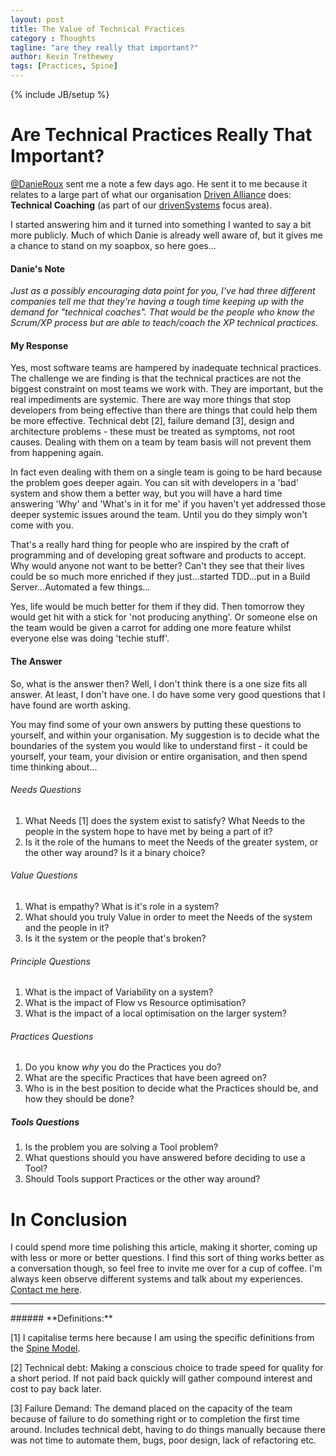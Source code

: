 ```yaml
---
layout: post
title: The Value of Technical Practices
category : Thoughts
tagline: "are they really that important?"
author: Kevin Trethewey
tags: [Practices, Spine]
---
```

{% include JB/setup %}

# Are Technical Practices Really That Important?

[@DanieRoux](http://www.twitter.com/DanieRoux) sent me a note a few days ago. He sent it to me because it relates to a large part of what our organisation [Driven Alliance](http://www.drivenalliance.com) does: **Technical Coaching** (as part of our [drivenSystems](http://www.twitter.com/drivenSystems) focus area).

I started answering him and it turned into something I wanted to say a bit more publicly. Much of which Danie is already well aware of, but it gives me a chance to stand on my soapbox, so here goes...

#### Danie's Note
*Just as a possibly encouraging data point for you, I've had three different
companies tell me that they're having a tough time keeping up with the
demand for "technical coaches".  That would be the people who know the
Scrum/XP process but are able to teach/coach the XP technical practices.*


#### My Response

Yes, most software teams are hampered by inadequate technical practices. The challenge we are finding is that the technical practices are not the biggest constraint on most teams we work with. They are important, but the real impediments are systemic. There are way more things that stop developers from being effective than there are things that could help them be more effective. Technical debt [2], failure demand [3], design and architecture problems - these must be treated as symptoms, not root causes. Dealing with them on a team by team basis will not prevent them from happening again.

In fact even dealing with them on a single team is going to be hard because the problem goes deeper again. You can sit with developers in a 'bad' system and show them a better way, but you will have a hard time answering 'Why' and 'What's in it for me' if you haven't yet addressed those deeper systemic issues around the team. Until you do they simply won't come with you.

That's a really hard thing for people who are inspired by the craft of programming and of developing great software and products to accept. Why would anyone not want to be better? Can't they see that their lives could be so much more enriched if they just...started TDD...put in a Build Server...Automated a few things...

Yes, life would be much better for them if they did. Then tomorrow they would get hit with a stick for 'not producing anything'. Or someone else on the team would be given a carrot for adding one more feature whilst everyone else was doing 'techie stuff'.

#### The Answer

So, what is the answer then? Well, I don't think there is a one size fits all answer. At least, I don't have one. I do have some very good questions that I have found are worth asking. 

You may find some of your own answers by putting these questions to yourself, and within your organisation. My suggestion is to decide what the boundaries of the system you would like to understand first - it could be yourself, your team, your division or entire organisation, and then spend time thinking about...

###### Needs Questions
1. What Needs [1] does the system exist to satisfy? What Needs to the people in the system hope to have met by being a part of it?
1. Is it the role of the humans to meet the Needs of the greater system, or the other way around? Is it a binary choice?

###### Value Questions
1. What is empathy? What is it's role in a system? 
1. What should you truly Value in order to meet the Needs of the system and the people in it?
1. Is it the system or the people that's broken?

###### Principle Questions
1. What is the impact of Variability on a system?
1. What is the impact of Flow vs Resource optimisation?
1. What is the impact of a local optimisation on the larger system?

###### Practices Questions
1. Do you know *why* you do the Practices you do?
1. What are the specific Practices that have been agreed on?
1. Who is in the best position to decide what the Practices should be, and how they should be done?

##### Tools Questions
1. Is the problem you are solving a Tool problem?
1. What questions should you have answered before deciding to use a Tool?
1. Should Tools support Practices or the other way around?


# In Conclusion
I could spend more time polishing this article, making it shorter, coming up with less or more or better questions. I find this sort of thing works better as a conversation though, so feel free to invite me over for a cup of coffee. I'm always keen observe different systems and talk about my experiences. [Contact me here](mailto:kevint@drivenalliance.com).

<hr>
###### **Definitions:**

[1] I capitalise terms here because I am using the specific definitions from the [Spine Model](http://spine.wiki).

[2] Technical debt: Making a conscious choice to trade speed for quality for a short period. If not paid back quickly will gather compound interest and cost to pay back later.

[3] Failure Demand: The demand placed on the capacity of the team because of failure to do something right or to completion the first time around. Includes technical debt, having to do things manually because there was not time to automate them, bugs, poor design, lack of refactoring etc.